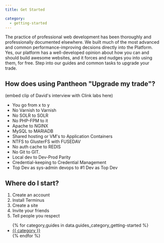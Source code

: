 ```yaml
---
title: Get Started

category:
  - getting-started
---
```

The practice of professional web development has been thoroughly and professionally documented elsewhere. We built much of the most advanced and common performance-improving decsions directly into the Platform. Yes, our platform has a well-developed opinion about how you can and should build awesome websites, and it forces and nudges you into using them, for free. Step into our guides and common tasks to upgrade your trade.

## How does using Pantheon "Upgrade my trade"?

(embed clip of David's interview with Clink labs here)

- You go from x to y
- No Varnish to Varnish
- No SOLR to SOLR
- No PHP-FPM to it
- Apache to NGINX
- MySQL to MARIADB
- Shared hosting or VM's to Application Containers
- NTFS to GlusterFS with FUSEDAV
- No auth cache to REDIS
- No Git to GIT.
- Local dev to Dev-Prod Parity
- Credential-keeping to Credential Management
- Top Dev as sys-admin devops to #1 Dev as Top Dev

## Where do I start?

1. Create an account
2. Install Terminus
3. Create a site
4. Invite your friends
5. Tell people you respect



<ul>
    {% for category,guides in data.guides_category_getting-started %}
        <li><a href="{{ site.url }}/guides/{{ category|url_encode(true) }}">{{ category }}</a></li>
    {% endfor %}
</ul>
